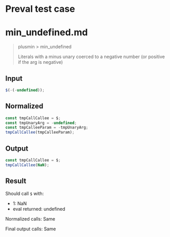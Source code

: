 # Preval test case

# min_undefined.md

> plusmin > min_undefined
>
> Literals with a minus unary coerced to a negative number (or positive if the arg is negative)

## Input

`````js filename=intro
$(-(-undefined));
`````

## Normalized

`````js filename=intro
const tmpCallCallee = $;
const tmpUnaryArg = -undefined;
const tmpCalleeParam = -tmpUnaryArg;
tmpCallCallee(tmpCalleeParam);
`````

## Output

`````js filename=intro
const tmpCallCallee = $;
tmpCallCallee(NaN);
`````

## Result

Should call `$` with:
 - 1: NaN
 - eval returned: undefined

Normalized calls: Same

Final output calls: Same
